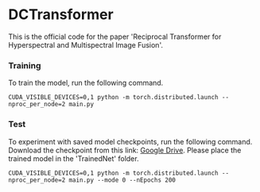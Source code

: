 # DCTransformer

This is the official code for the paper 'Reciprocal Transformer for Hyperspectral and Multispectral Image Fusion'.  



### Training


To train the model, run the following command.

```
CUDA_VISIBLE_DEVICES=0,1 python -m torch.distributed.launch --nproc_per_node=2 main.py
```

### Test
To experiment with saved model checkpoints, run the following command. Download the checkpoint from this link: [Google Drive](https://drive.google.com/drive/folders/1gd1GemO4TtLf0nSUsJI32k70cUH9JbL6?usp=drive_link). Please place the trained model in the 'TrainedNet' folder.

```
CUDA_VISIBLE_DEVICES=0,1 python -m torch.distributed.launch --nproc_per_node=2 main.py --mode 0 --nEpochs 200
```

